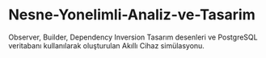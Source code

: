 # Nesne-Yonelimli-Analiz-ve-Tasarim
Observer, Builder, Dependency Inversion Tasarım desenleri ve PostgreSQL veritabanı kullanılarak oluşturulan Akıllı Cihaz simülasyonu.
